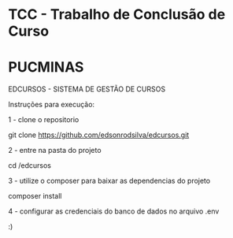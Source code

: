 
# TCC - Trabalho de Conclusão de Curso
# PUCMINAS

EDCURSOS - SISTEMA DE GESTÃO DE CURSOS

Instruções para execução:

1 - clone o repositorio

git clone https://github.com/edsonrodsilva/edcursos.git

2 - entre na pasta do projeto

cd /edcursos

3 - utilize o composer para baixar as dependencias do projeto

composer install

4 - configurar as credenciais do banco de dados no arquivo .env 

:)